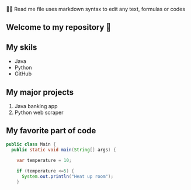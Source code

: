 🐱‍👤 Read me file uses markdown syntax to edit any text, formulas or codes

## Welcome to my repository 🎃

## My skils
- Java
- Python
- GitHub

## My major projects
1. Java banking app
2. Python web scraper

## My favorite part of code 
```java
public class Main {
  public static void main(String[] args) {
    
    var temperature = 10;

    if (temperature <=5) {
      System.out.println("Heat up room");
    }
```

